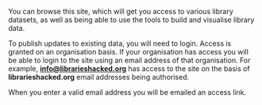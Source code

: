 You can browse this site, which will get you access to various library datasets, as well as being able to use the tools to build and visualise library data.

To publish updates to existing data, you will need to login. Access is granted on an organisation basis. If your organisation has access you will be able to login to the site using an email address of that organisation. For example, **info@librarieshacked.org** has access to the site on the basis of **librarieshacked.org** email addresses being authorised.

When you enter a valid email address you will be emailed an access link.
